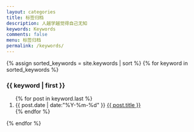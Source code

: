 ```yaml
---
layout: categories
title: 标签归档
description: 人越学越觉得自己无知
keywords: Keywords
comments: false
menu: 标签归档
permalink: /keywords/
---
```


<section class="container posts-content">
{% assign sorted_keywords = site.keywords | sort %}
{% for keyword in sorted_keywords %}
<h3>{{ keyword | first }}</h3>
<ol class="posts-list" id="{{ keyword[0] }}">
{% for post in keyword.last %}
<li class="posts-list-item">
<span class="posts-list-meta">{{ post.date | date:"%Y-%m-%d" }}</span>
<a class="posts-list-name" href="{{ site.url }}{{ post.url }}">{{ post.title }}</a>
</li>
{% endfor %}
</ol>
{% endfor %}
</section>
<!-- /section.content -->
